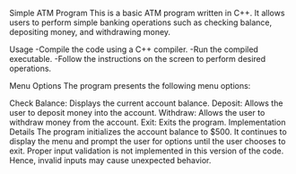 
Simple ATM Program
This is a basic ATM program written in C++. It allows users to perform simple banking operations such as checking balance, depositing money, and withdrawing money.

Usage
-Compile the code using a C++ compiler.
-Run the compiled executable.
-Follow the instructions on the screen to perform desired operations.

Menu Options
The program presents the following menu options:

Check Balance: Displays the current account balance.
Deposit: Allows the user to deposit money into the account.
Withdraw: Allows the user to withdraw money from the account.
Exit: Exits the program.
Implementation Details
The program initializes the account balance to $500.
It continues to display the menu and prompt the user for options until the user chooses to exit.
Proper input validation is not implemented in this version of the code. Hence, invalid inputs may cause unexpected behavior.

